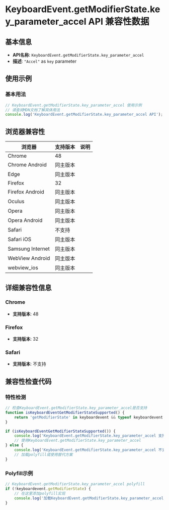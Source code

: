 # KeyboardEvent.getModifierState.key_parameter_accel API 兼容性数据

## 基本信息

- **API名称**: `KeyboardEvent.getModifierState.key_parameter_accel`
- **描述**: `"Accel"` as `key` parameter

## 使用示例

### 基本用法

```javascript
// KeyboardEvent.getModifierState.key_parameter_accel 使用示例
// 请查阅MDN文档了解具体用法
console.log('KeyboardEvent.getModifierState.key_parameter_accel API');
```

## 浏览器兼容性

| 浏览器 | 支持版本 | 说明 |
|--------|----------|------|
| Chrome | 48 |  |
| Chrome Android | 同主版本 |  |
| Edge | 同主版本 |  |
| Firefox | 32 |  |
| Firefox Android | 同主版本 |  |
| Oculus | 同主版本 |  |
| Opera | 同主版本 |  |
| Opera Android | 同主版本 |  |
| Safari | 不支持 |  |
| Safari iOS | 同主版本 |  |
| Samsung Internet | 同主版本 |  |
| WebView Android | 同主版本 |  |
| webview_ios | 同主版本 |  |

## 详细兼容性信息

### Chrome

- **支持版本**: 48

### Firefox

- **支持版本**: 32

### Safari

- **支持版本**: 不支持

## 兼容性检查代码

### 特性检测

```javascript
// 检查KeyboardEvent.getModifierState.key_parameter_accel是否支持
function isKeyboardEventGetModifierStateSupported() {
    return 'getModifierState' in keyboardevent && typeof keyboardevent.getModifierState === 'function';
}

if (isKeyboardEventGetModifierStateSupported()) {
    console.log('KeyboardEvent.getModifierState.key_parameter_accel 支持');
    // 使用KeyboardEvent.getModifierState.key_parameter_accel
} else {
    console.log('KeyboardEvent.getModifierState.key_parameter_accel 不支持，需要polyfill');
    // 加载polyfill或使用替代方案
}
```

### Polyfill示例

```javascript
// KeyboardEvent.getModifierState.key_parameter_accel polyfill
if (!keyboardevent.getModifierState) {
    // 在这里添加polyfill实现
    console.log('加载KeyboardEvent.getModifierState.key_parameter_accel polyfill');
}
```

